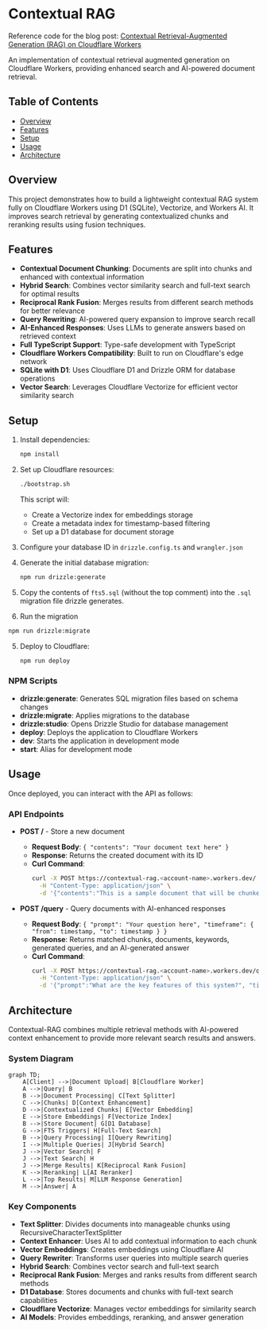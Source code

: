 # Contextual RAG

Reference code for the blog post: [Contextual Retrieval-Augmented Generation (RAG) on Cloudflare Workers](https://boristane.com/blog/cloudflare-contextual-rag/)

An implementation of contextual retrieval augmented generation on Cloudflare Workers, providing enhanced search and AI-powered document retrieval.

## Table of Contents
- [Overview](#overview)
- [Features](#features)
- [Setup](#setup)
- [Usage](#usage)
- [Architecture](#architecture)

## Overview
This project demonstrates how to build a lightweight contextual RAG system fully on Cloudflare Workers using D1 (SQLite), Vectorize, and Workers AI. It improves search retrieval by generating contextualized chunks and reranking results using fusion techniques.

## Features
- **Contextual Document Chunking**: Documents are split into chunks and enhanced with contextual information
- **Hybrid Search**: Combines vector similarity search and full-text search for optimal results
- **Reciprocal Rank Fusion**: Merges results from different search methods for better relevance
- **Query Rewriting**: AI-powered query expansion to improve search recall
- **AI-Enhanced Responses**: Uses LLMs to generate answers based on retrieved context
- **Full TypeScript Support**: Type-safe development with TypeScript
- **Cloudflare Workers Compatibility**: Built to run on Cloudflare's edge network
- **SQLite with D1**: Uses Cloudflare D1 and Drizzle ORM for database operations
- **Vector Search**: Leverages Cloudflare Vectorize for efficient vector similarity search

## Setup
1. Install dependencies:
   ```bash
   npm install
   ```

2. Set up Cloudflare resources:
   ```bash
   ./bootstrap.sh
   ```
   This script will:
   - Create a Vectorize index for embeddings storage
   - Create a metadata index for timestamp-based filtering
   - Set up a D1 database for document storage

3. Configure your database ID in `drizzle.config.ts` and `wrangler.json`

4. Generate the initial database migration:
   ```bash
   npm run drizzle:generate
   ```

5. Copy the contents of `fts5.sql` (without the top comment) into the `.sql` migration file drizzle generates.

6. Run the migration
```bash
npm run drizzle:migrate
```

5. Deploy to Cloudflare:
   ```bash
   npm run deploy
   ```

### NPM Scripts
- **drizzle:generate**: Generates SQL migration files based on schema changes
- **drizzle:migrate**: Applies migrations to the database
- **drizzle:studio**: Opens Drizzle Studio for database management
- **deploy**: Deploys the application to Cloudflare Workers
- **dev**: Starts the application in development mode
- **start**: Alias for development mode

## Usage
Once deployed, you can interact with the API as follows:

### API Endpoints

- **POST /** - Store a new document
  - **Request Body**: `{ "contents": "Your document text here" }`
  - **Response**: Returns the created document with its ID
  - **Curl Command**:
    ```bash
    curl -X POST https://contextual-rag.<account-name>.workers.dev/ \
      -H "Content-Type: application/json" \
      -d '{"contents":"This is a sample document that will be chunked, contextualized and stored for retrieval."}'
    ```

- **POST /query** - Query documents with AI-enhanced responses
  - **Request Body**: `{ "prompt": "Your question here", "timeframe": { "from": timestamp, "to": timestamp } }`
  - **Response**: Returns matched chunks, documents, keywords, generated queries, and an AI-generated answer
  - **Curl Command**:
    ```bash
    curl -X POST https://contextual-rag.<account-name>.workers.dev/query \
      -H "Content-Type: application/json" \
      -d '{"prompt":"What are the key features of this system?", "timeframe": { "from": 1714608000000 }}'
    ```

## Architecture
Contextual-RAG combines multiple retrieval methods with AI-powered context enhancement to provide more relevant search results and answers.

### System Diagram
```mermaid
graph TD;
    A[Client] -->|Document Upload| B[Cloudflare Worker]
    A -->|Query| B
    B -->|Document Processing| C[Text Splitter]
    C -->|Chunks| D[Context Enhancement]
    D -->|Contextualized Chunks| E[Vector Embedding]
    E -->|Store Embeddings| F[Vectorize Index]
    B -->|Store Document| G[D1 Database]
    G -->|FTS Triggers| H[Full-Text Search]
    B -->|Query Processing| I[Query Rewriting]
    I -->|Multiple Queries| J[Hybrid Search]
    J -->|Vector Search| F
    J -->|Text Search| H
    J -->|Merge Results| K[Reciprocal Rank Fusion]
    K -->|Reranking| L[AI Reranker]
    L -->|Top Results| M[LLM Response Generation]
    M -->|Answer| A
```

### Key Components
- **Text Splitter**: Divides documents into manageable chunks using RecursiveCharacterTextSplitter
- **Context Enhancer**: Uses AI to add contextual information to each chunk
- **Vector Embeddings**: Creates embeddings using Cloudflare AI
- **Query Rewriter**: Transforms user queries into multiple search queries
- **Hybrid Search**: Combines vector search and full-text search
- **Reciprocal Rank Fusion**: Merges and ranks results from different search methods
- **D1 Database**: Stores documents and chunks with full-text search capabilities
- **Cloudflare Vectorize**: Manages vector embeddings for similarity search
- **AI Models**: Provides embeddings, reranking, and answer generation

